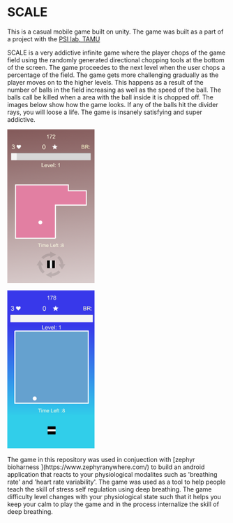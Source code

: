 # SCALE
This is a casual mobile game built on unity. The game was built as a part of a project with the [PSI lab, TAMU](https://psi.engr.tamu.edu/)

SCALE is a very addictive infinite game where the player chops of the game field using the randomly generated directional chopping tools at the bottom of the screen. The game proceedes to the next level when the user chops a percentage of the field. The game gets more challenging gradually as the player moves on to the higher levels. This happens as a result of the number of balls in the field increasing as well as the speed of the ball. The balls call be killed when a area with the ball inside it is chopped off. The images below show how the game looks. If any of the balls hit the divider rays, you will loose a life. 
The game is insanely satisfying and super addictive.
<p>
<p float = "left" margin ="50">
<img src="https://github.com/nitinchakravarthy/SCALE/blob/master/imgs/scale2.png" width="200"/> 
 </p>
 <p float="right" margin ="50"> 
  <img src="https://github.com/nitinchakravarthy/SCALE/blob/master/imgs/scale-1.png" width="200"/>
</p>
</p>
The game in this repository was used in conjuection with [zephyr bioharness ](https://www.zephyranywhere.com/) to build an android application that reacts to your physiological modalites such as 'breathing rate' and 'heart rate variability'. The game was used as a tool to help people teach the skill of stress self regulation using deep breathing. The game difficulty level changes with your physiological state such that it helps you keep your calm to play the game and in the process internalize the skill of deep breathing.


